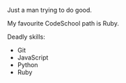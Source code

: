 Just a man trying to do good.

My favourite CodeSchool path is Ruby.

Deadly skills:
- Git
- JavaScript
- Python
- Ruby
